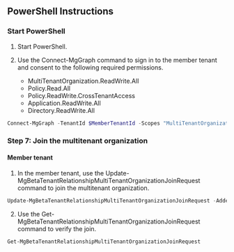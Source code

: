 ## PowerShell Instructions

### Start PowerShell

1. Start PowerShell.

2. Use the Connect-MgGraph command to sign in to the member tenant and consent to the following required permissions.

   - MultiTenantOrganization.ReadWrite.All
   - Policy.Read.All
   - Policy.ReadWrite.CrossTenantAccess
   - Application.ReadWrite.All
   - Directory.ReadWrite.All

```powershell
Connect-MgGraph -TenantId $MemberTenantId -Scopes "MultiTenantOrganization.ReadWrite.All", "Policy.Read.All", "Policy.ReadWrite.CrossTenantAccess", "Application.ReadWrite.All", "Directory.ReadWrite.All"
```

### Step 7: Join the multitenant organization

#### Member tenant

1. In the member tenant, use the Update-MgBetaTenantRelationshipMultiTenantOrganizationJoinRequest command to join the multitenant organization.

```powershell
Update-MgBetaTenantRelationshipMultiTenantOrganizationJoinRequest -AddedByTenantId $OwnerTenantId | Format-List
```

2. Use the Get-MgBetaTenantRelationshipMultiTenantOrganizationJoinRequest command to verify the join.

```powershell
Get-MgBetaTenantRelationshipMultiTenantOrganizationJoinRequest
```
